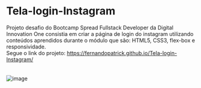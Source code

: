 # Tela-login-Instagram
Projeto desafio do Bootcamp Spread Fullstack Developer da Digital Innovation One consistia em criar a página de login do instagram utilizando<br> 
conteúdos aprendidos durante o módulo que são: HTML5, CSS3, flex-box e responsividade.<br>
Segue o link do projeto: https://fernandopatrick.github.io/Tela-login-Instagram/
<br><br><br>
![image](https://user-images.githubusercontent.com/78447989/167163629-46ff6fa3-619e-4c06-9aed-77a0b55d276a.png)
